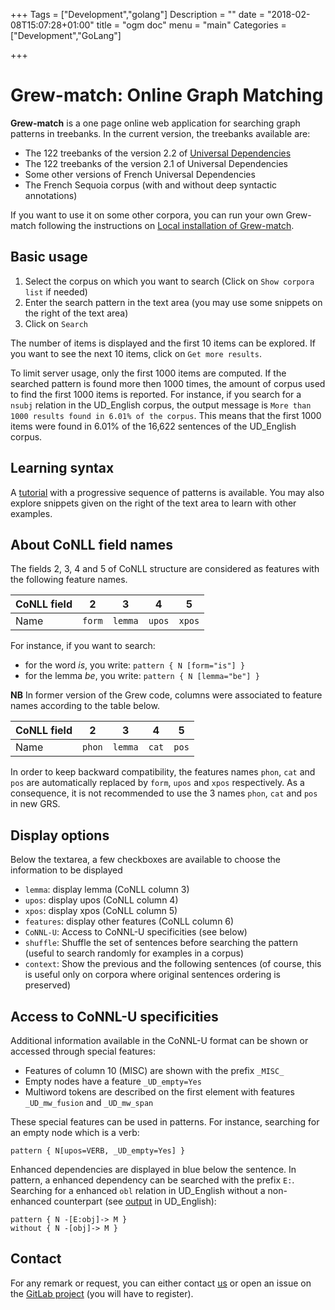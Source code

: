 +++
Tags = ["Development","golang"]
Description = ""
date = "2018-02-08T15:07:28+01:00"
title = "ogm doc"
menu = "main"
Categories = ["Development","GoLang"]

+++

# Grew-match: Online Graph Matching

**Grew-match** is a one page online web application for searching graph patterns in treebanks.
In the current version, the treebanks available are:

 * The 122 treebanks of the version 2.2 of [Universal Dependencies](http://universaldependencies.org)
 * The 122 treebanks of the version 2.1 of Universal Dependencies
 * Some other versions of French Universal Dependencies
 * The French Sequoia corpus (with and without deep syntactic annotations)

If you want to use it on some other corpora, you can run your own Grew-match following the instructions on [Local installation of Grew-match](../install_match).

## Basic usage

 1. Select the corpus on which you want to search (Click on `Show corpora list` if needed)
 1. Enter the search pattern in the text area (you may use some snippets on the right of the text area)
 1. Click on `Search`

The number of items is displayed and the first 10 items can be explored.
If you want to see the next 10 items, click on `Get more results`.

To limit server usage, only the first 1000 items are computed.
If the searched pattern is found more then 1000 times, the amount of corpus used to find the first 1000 items is reported.
For instance, if you search for a `nsubj` relation in the UD_English corpus, the output message is `More than 1000 results found in 6.01% of the corpus`.
This means that the first 1000 items were found in 6.01% of the 16,622 sentences of the UD_English corpus.

## Learning syntax
A [tutorial](http://match.grew.fr/?tutorial=yes) with a progressive sequence of patterns is available.
You may also explore snippets given on the right of the text area to learn with other examples.

## About CoNLL field names
The fields 2, 3, 4 and 5 of CoNLL structure are considered as features with the following feature names.

| CoNLL field     |    2   |    3    |    4   |    5   |
|-----------------|:------:|:-------:|:------:|:------:|
| Name            | `form` | `lemma` | `upos` | `xpos` |

For instance, if you want to search:

  * for the word _is_, you write: `pattern { N [form="is"] }`
  * for the lemma _be_, you write:  `pattern { N [lemma="be"] }`

**NB** In former version of the Grew code, columns were associated to feature names according to the table below.

| CoNLL field     |    2   |    3    |    4   |    5   |
|-----------------|:------:|:-------:|:------:|:------:|
| Name            | `phon` | `lemma` | `cat` | `pos` |

In order to keep backward compatibility, the features names `phon`, `cat` and `pos` are automatically replaced by `form`, `upos` and `xpos` respectively.
As a consequence, it is not recommended to use the 3 names `phon`, `cat` and `pos` in new GRS.


## Display options
Below the textarea, a few checkboxes are available to choose the information to be displayed

 * `lemma`: display lemma (CoNLL column 3)
 * `upos`: display upos (CoNLL column 4)
 * `xpos`: display xpos (CoNLL column 5)
 * `features`: display other features (CoNLL column 6)
 * `CoNNL-U`: Access to CoNNL-U specificities (see below)
 * `shuffle`: Shuffle the set of sentences before searching the pattern (useful to search randomly for examples in a corpus)
 * `context`: Show the previous and the following sentences (of course, this is useful only on corpora where original sentences ordering is preserved)

## Access to CoNNL-U specificities
Additional information available in the CoNNL-U format can be shown or accessed through special features:

  * Features of column 10 (MISC) are shown with the prefix `_MISC_`
  * Empty nodes have a feature `_UD_empty=Yes`
  * Multiword tokens are described on the first element with features `_UD_mw_fusion` and `_UD_mw_span`

These special features can be used in patterns.
For instance, searching for an empty node which is a verb:
```grew
pattern { N[upos=VERB, _UD_empty=Yes] }
```

Enhanced dependencies are displayed in blue below the sentence.
In pattern, a enhanced dependency can be searched with the prefix `E:`.
Searching for a enhanced `obl` relation in UD_English without a non-enhanced counterpart (see [output](http://match.grew.fr/?custom=5a9e6ac179d73&corpus=UD_English) in UD_English):
```grew
pattern { N -[E:obj]-> M }
without { N -[obj]-> M }
```  

## Contact
For any remark or request, you can either contact [us](mailto:Bruno.Guillaume@loria.fr?subject=Grew-match) or open an issue on the [GitLab project](http://gitlab.inria.fr/grew/grew_match/issues) (you will have to register).

